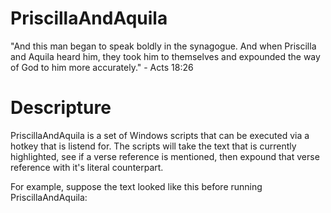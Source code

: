 # PriscillaAndAquila
"And this man began to speak boldly in the synagogue. And when Priscilla and Aquila heard him, they took him to themselves and expounded the way of God to him more accurately." - Acts 18:26 

# Descripture
PriscillaAndAquila is a set of Windows scripts that can be executed via a hotkey that is listend for. The scripts will take the text that is currently highlighted, see if a verse reference is mentioned, then expound that verse reference with it's literal counterpart. 

For example, suppose the text looked like this before running PriscillaAndAquila:


